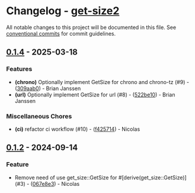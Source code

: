 # Changelog - [get-size2](https://github.com/bircni/get-size2)

All notable changes to this project will be documented in this file. See [conventional commits](https://www.conventionalcommits.org/) for commit guidelines.

## [0.1.4](https://github.com/bircni/get-size2/compare/0.1.3..0.1.4) - 2025-03-18

### Features

- **(chrono)** Optionally implement GetSize for chrono and chrono-tz (#9) - ([309aab0](https://github.com/bircni/get-size2/commit/309aab024f4f330c507f8e346593c7aedfa14166)) - Brian Janssen
- **(url)** Optionally implement GetSize for url (#8) - ([522be10](https://github.com/bircni/get-size2/commit/522be106862d41cc9a7b8421525015ae35c6cccc)) - Brian Janssen

### Miscellaneous Chores

- **(ci)** refactor ci workflow (#10) - ([f425714](https://github.com/bircni/get-size2/commit/f4257143955d79aa954e752978f592bfa92b8c18)) - Nicolas

## [0.1.2](https://github.com/bircni/get-size2/compare/0.1.1..0.1.2) - 2024-09-14

### Feature

- Remove need of use get_size::GetSize for #[derive(get_size::GetSize)] (#3) - ([067e8e3](https://github.com/bircni/get-size2/commit/067e8e37fc0071497f90e51726f1c3819f11246d)) - Nicolas
